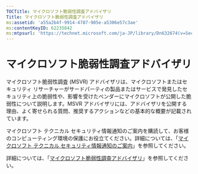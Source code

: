 ```yaml
---
TOCTitle: マイクロソフト脆弱性調査アドバイザリ
Title: マイクロソフト脆弱性調査アドバイザリ
ms:assetid: 'a55a2b4f-9914-4787-905e-a5306e57c3ae'
ms:contentKeyID: 62235842
ms:mtpsurl: 'https://technet.microsoft.com/ja-JP/library/Dn632674(v=Security.10)'
---
```


マイクロソフト脆弱性調査アドバイザリ
====================================

マイクロソフト脆弱性調査 (MSVR) アドバイザリは、マイクロソフトまたはセキュリティ リサーチャーがサードパーティの製品またはサービスで発見したセキュリティ上の脆弱性や、影響を受けたベンダーにマイクロソフトが公開した脆弱性について説明します。MSVR アドバイザリには、アドバイザリを公開する理由、よく寄せられる質問、推奨するアクションなどの基本的な概要が記載されています。

マイクロソフト テクニカル セキュリティ情報通知のご案内を購読して、お客様のコンピューティング環境の保護にお役立てください。詳細については、「[マイクロソフト テクニカル セキュリティ情報通知のご案内](http://technet.microsoft.com/ja-jp/security/dd252948)」を参照してください。

詳細については、「[マイクロソフト脆弱性調査アドバイザリ](http://technet.microsoft.com/ja-jp/security/msvr)」を参照してください。
